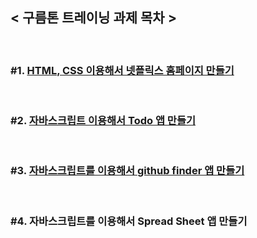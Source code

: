 ## < 구름톤 트레이닝 과제 목차 >
<br>

### #1. [HTML, CSS 이용해서 넷플릭스 홈페이지 만들기](https://github.com/luz315/goorm/tree/main/%231)
<br>

### #2. [자바스크립트 이용해서 Todo 앱 만들기](https://github.com/luz315/goorm/tree/main/%232)
<br>

### #3. [자바스크립트를 이용해서 github finder 앱 만들기](https://github.com/luz315/goorm/tree/main/%233)
<br>

### #4. 자바스크립트를 이용해서 Spread Sheet 앱 만들기
